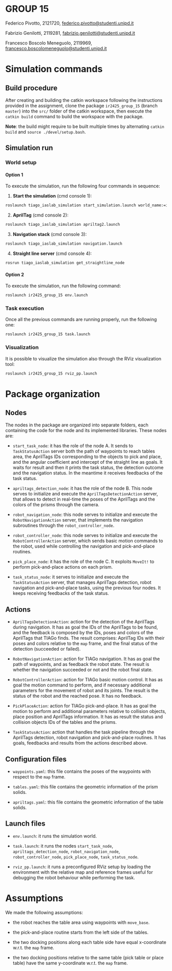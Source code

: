 # GROUP 15
Federico Pivotto, 2121720, federico.pivotto@studenti.unipd.it

Fabrizio Genilotti, 2119281, fabrizio.genilotti@studenti.unipd.it

Francesco Boscolo Meneguolo, 2119969, francesco.boscolomeneguolo@studenti.unipd.it

# Simulation commands

## Build procedure
After creating and building the catkin workspace following the instructions provided in the assignment, clone the package `ir2425_group_15` (branch `master`) into the `src/` folder of the catkin workspace, then execute the `catkin build` command to build the workspace with the package.

**Note**: the build might require to be built multiple times by alternating `catkin build` and `source ./devel/setup.bash`.

## Simulation run

### World setup

#### Option 1
To execute the simulation, run the following four commands in sequence:

1. **Start the simulation** (cmd console 1):
```bash
roslaunch tiago_iaslab_simulation start_simulation.launch world_name:=iaslab_assignment2
```

2. **AprilTag** (cmd console 2):
```bash
roslaunch tiago_iaslab_simulation apriltag2.launch
```

3. **Navigation stack** (cmd console 3): 
```bash
roslaunch tiago_iaslab_simulation navigation.launch
```

4. **Straight line server** (cmd console 4):
```bash
rosrun tiago_iaslab_simulation get_straightline_node
```

#### Option 2
To execute the simulation, run the following command:
```bash
roslaunch ir2425_group_15 env.launch
```

### Task execution
Once all the previous commands are running properly, run the following one:
```bash
roslaunch ir2425_group_15 task.launch
```


### Visualization
It is possible to visualize the simulation also through the RViz visualization tool:
```bash
roslaunch ir2425_group_15 rviz_pp.launch
```

# Package organization

## Nodes
The nodes in the package are organized into separate folders, each containing the code for the node and its implemented libraries. These nodes are:

- `start_task_node`: it has the role of the node A. It sends to `TaskStatusAction` server both the path of waypoints to reach tables area, the AprilTags IDs corresponding to the objects to pick and place, and the angular coefficient and intercept of the straight line as goals. It waits for result and then it prints the task status, the detection outcome and the navigation status. In the meantime it receives feedbacks of the task status.

- `apriltags_detection_node`: it has the role of the node B. This node serves to initialize and execute the `AprilTagsDetectionAction` server, that allows to detect in real-time the poses of the AprilTags and the colors of the prisms through the camera.

- `robot_navigation_node`: this node serves to initialize and execute the `RobotNavigationAction` server, that implements the navigation subroutines through the `robot_controller_node`.

- `robot_controller_node`: this node serves to initialize and execute the `RobotControllerAction` server, which sends basic motion commands to the robot, used while controlling the navigation and pick-and-place routines.

- `pick_place_node`: it has the role of the node C. It exploits `MoveIt!` to perform pick-and-place actions on each prism.

- `task_status_node`: it serves to initialize and execute the `TaskStatusAction` server, that manages AprilTags detection, robot navigation and pick-and-place tasks, using the previous four nodes. It keeps receiving feedbacks of the task status.

## Actions

- `AprilTagsDetectionAction`: action for the detection of the AprilTags during navigation. It has as goal the IDs of the AprilTags to be found, and the feedback is composed by the IDs, poses and colors of the AprilTags that TIAGo finds. The result comprises: AprilTag IDs with their poses and colors relative to the `map` frame, and the final status of the detection (succeeded or failed).

- `RobotNavigationAction`: action for TIAGo navigation. It has as goal the path of waypoints, and as feedback the robot state. The result is whether the navigation succeeded or not and the robot final state.

- `RobotControllerAction`: action for TIAGo basic motion control. It has as goal the motion command to perform, and if necessary additional parameters for the movement of robot and its joints. The result is the status of the robot and the reached pose. It has no feedback.

- `PickPlaceAction`: action for TIAGo pick-and-place. It has as goal the motion to perform and additional parameters relative to collision objects, place position and AprilTags information. It has as result the status and collision objects IDs of the tables and the prisms.

- `TaskStatusAction`: action that handles the task pipeline through the AprilTags detection, robot navigation and pick-and-place routines. It has goals, feedbacks and results from the actions described above.

## Configuration files

- `waypoints.yaml`: this file contains the poses of the waypoints with respect to the `map` frame.

- `tables.yaml`: this file contains the geometric information of the prism solids.

- `apriltags.yaml`: this file contains the geometric information of the table solids.

## Launch files

- `env.launch`: it runs the simulation world.

- `task.launch`: it runs the nodes `start_task_node`, `apriltags_detection_node`, `robot_navigation_node`, `robot_controller_node`, `pick_place_node`, `task_status_node`.

- `rviz_pp.launch`: it runs a preconfigured RViz setup by loading the environment with the relative map and reference frames useful for debugging the robot behaviour while performing the task.

# Assumptions
We made the following assumptions:

- the robot reaches the table area using waypoints with `move_base`.

- the pick-and-place routine starts from the left side of the tables.

- the two docking positions along each table side have equal x-coordinate w.r.t. the `map` frame.

- the two docking positions relative to the same table (pick table or place table) have the same y-coordinate w.r.t. the `map` frame.